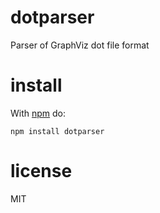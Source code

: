 # dotparser

Parser of GraphViz dot file format

# install

With [npm](https://npmjs.org) do:

```
npm install dotparser
```

# license

MIT
